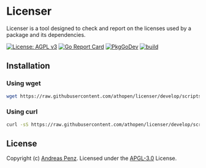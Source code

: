 # Licenser

Licenser is a tool designed to check and report on the licenses used by a package and its dependencies.


[![License: AGPL v3](https://img.shields.io/badge/License-AGPL_v3-blue.svg)](https://raw.githubusercontent.com/athopen/licenser/develop/LICENSE)
[![Go Report Card](https://goreportcard.com/badge/github.com/athopen/licenser)](https://goreportcard.com/report/github.com/athopen/licenser)
[![PkgGoDev](https://pkg.go.dev/badge/github.com/athopen/licenser)](https://pkg.go.dev/github.com/athopen/licenser)
[![build](https://github.com/athopen/licenser/actions/workflows/ci.yml/badge.svg)](https://github.com/athopen/licenser/actions/workflows/ci.yml)

## Installation

### Using wget
```bash
wget https://raw.githubusercontent.com/athopen/licenser/develop/scripts/installer -O - | bash
```
### Using curl
```bash
curl -sS https://raw.githubusercontent.com/athopen/licenser/develop/scripts/installer | bash
```

## License

Copyright (c) [Andreas Penz](https://github.com/athopen). Licensed under the [APGL-3.0](https://raw.githubusercontent.com/athopen/licenser/develop/LICENSE) License.
